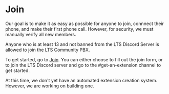 # Join

Our goal is to make it as easy as possible for anyone to join, connnect their phone, and make their first phone call. However, for security, we must manually verify all new members.

Anyone who is at least 13 and not banned from the LTS Discord Server is allowed to join the LTS Community PBX. 

To get started, go to [Join](/join). You can either choose to fill out the join form, or to join the LTS Discord server and go to the #get-an-extension channel to get started.

At this time, we don't yet have an automated extension creation system. However, we are working on building one.